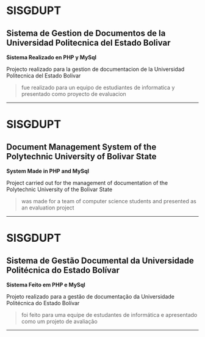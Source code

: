 # SISGDUPT
## Sistema de Gestion de Documentos de la Universidad Politecnica del Estado Bolivar

**Sistema Realizado en PHP y MySql**

Projecto realizado para la gestion de documentacion de la Universidad Politecnica del Estado Bolivar 

> fue realizado para un equipo de estudiantes de informatica y presentado como proyecto de evaluacion

---
# SISGDUPT
## Document Management System of the Polytechnic University of Bolivar State

**System Made in PHP and MySql**

Project carried out for the management of documentation of the Polytechnic University of the Bolivar State

> was made for a team of computer science students and presented as an evaluation project

---
# SISGDUPT
## Sistema de Gestão Documental da Universidade Politécnica do Estado Bolívar

**Sistema Feito em PHP e MySql**

Projeto realizado para a gestão de documentação da Universidade Politécnica do Estado Bolívar

> foi feito para uma equipe de estudantes de informática e apresentado como um projeto de avaliação

---
